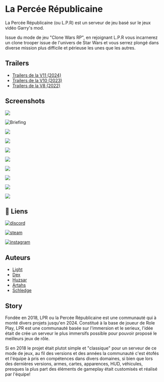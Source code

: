 
# La Percée Républicaine

La Percée Républicaine (ou L.P.R) est un serveur de jeu basé sur le jeux vidéo Garry's mod. 

Issue du mode de jeu "Clone Wars RP", en rejoignant L.P.R vous incarnerez un clone trooper issue de l'univers de Star Wars et vous serrez plongé dans diverse mission plus difficile et périeuse les unes que les autres.

## Trailers

- [Trailers de la V11 (2024)](https://youtu.be/00yrBuMwaEU?si=FCyONBcVpCbn7WoV)
- [Trailers de la V10 (2023)](https://youtu.be/yvdEEsVquCI?si=2HilGyfmDEVjLP_J)
- [Trailers de la V8 (2022)]([https://youtu.be/yvdEEsVquCI?si=DNs3BuPTVQd-RSdg](https://youtu.be/BIMre6-nhZg?si=4YZd00tEIa7TIQbo))

## Screenshots

![](https://cdn.discordapp.com/attachments/971346299079237672/1358393825302679562/20230415222524_1.png?ex=68189855&is=681746d5&hm=7ad81c94ab4e811563530e6a55f5f6bd77b74b6906b0f349ee0aa34098e7f766&)

![Briefing](https://cdn.discordapp.com/attachments/971346299079237672/1358393944416714762/holograme_et_tactic_toussa.png?ex=68189872&is=681746f2&hm=19d561e97735dc50654264db244ab03dae3126c83818218353d9f1b61f67b980&)

![](https://cdn.discordapp.com/attachments/1028626888425484358/1149849019263238244/rp_lpr_kashyyyk0002.jpg?ex=6818a119&is=68174f99&hm=bebc3b362fda46308b576414fe7e897038a3123b58e9a4aa0a6b4a7143a300ea&)

![](https://cdn.discordapp.com/attachments/971346299079237672/1358393946199556217/file_dattente.png?ex=68189872&is=681746f2&hm=101314dc64aecb5a10806e63c068a7b002d4e4a8769e78bd410290d014009761&)

![](https://cdn.discordapp.com/attachments/1028626888425484358/1161737832705044601/20231008222601_1.jpg?ex=68185feb&is=68170e6b&hm=53c8bf1620674555c7932a535b25e43e79dbeecff3ad1415b462a394608cd08f&)

![](https://cdn.discordapp.com/attachments/971346299079237672/1358393913622396999/20230417215420_1.png?ex=6818986a&is=681746ea&hm=8e5d0b1a647792415243803a3038dda6e7ee332c62c7272b0634dfcfdc7339f0&)

![](https://cdn.discordapp.com/attachments/1028626888425484358/1150143689256087712/image.png?ex=68186208&is=68171088&hm=d05ebe54154e8cb45e5bd0984021312ccf94ac217da01a44ace55484b7fde3d5&)

![](https://cdn.discordapp.com/attachments/971346299079237672/1358393913123147888/20230426234931_1.png?ex=6818986a&is=681746ea&hm=8486d6422461102deb598173f0195fd0c0e6db6db02b6631e6214fcd6afbea34&)

![](https://cdn.discordapp.com/attachments/1028626888425484358/1161737833007030334/20231008230059_1.jpg?ex=68185feb&is=68170e6b&hm=54ee345c0f9bc01e44b950432b6ec9318e1208065099a2dbd4366dbdd1bc2f28&)

![](https://cdn.discordapp.com/attachments/1028626888425484358/1118205849261834330/rp_christophsis0004.jpg?ex=68183599&is=6816e419&hm=806737dec1d60bd6cb707bfd40fa867373b8ab51cb8011fa4a6b10208cbb1f88&)




## 🔗 Liens
[![discord](https://img.shields.io/badge/discord-000?style=for-the-badge&logo=discord&logoColor=white)](https://discord.gg/uBuP3a4tak)

[![steam](https://img.shields.io/badge/steam-000?style=for-the-badge&logo=steam&logoColor=white)](https://steamcommunity.com/groups/LaPerceRepublicaine)

[![instagram](https://img.shields.io/badge/instagram-000?style=for-the-badge&logo=instagram&logoColor=violet)](https://www.instagram.com/laperceerepublicaine/)


## Auteurs

- [Light](https://steamcommunity.com/id/CMDthire)
- [Dex](https://steamcommunity.com/profiles/76561198170839713)
- [Huzsar](https://steamcommunity.com/profiles/76561198298648161)
- [Artahs](https://steamcommunity.com/id/artahs)
- [Schledge](https://steamcommunity.com/id/OtexYTB)


## Story

Fondée en 2018, LPR ou la Percée Républicaine est une communauté qui à monté divers projets jusqu'en 2024. Constitué à la base de joueur de Role Play, LPR est une communauté basée sur l'immersion et le serieux, l'idée était de crée un serveur le plus immersifs possible pour pouvoir proposé le meilleurs jeux de rôle.

Si en 2018 le projet était plutot simple et "classique" pour un serveur de ce mode de jeux, au fil des versions et des années la communauté c'est étofés et l'équipe à pris en compétences dans divers domaines, si bien que lors des dernières versions, armes, cartes, apparences, HUD, véhicules, presques la plus part des éléments de gameplay était customisés et réalisé par l'équipe!

